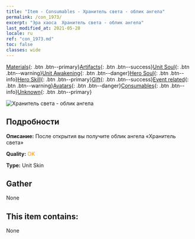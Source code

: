 ```yaml
---
title: "Item - Consumables - Хранитель света - облик ангела"
permalink: /con_1973/
excerpt: "Эра хаоса  Хранитель света - облик ангела"
last_modified_at: 2021-05-28
locale: ru
ref: "con_1973.md"
toc: false
classes: wide
---
```

 [Materials](/ItemsRU/){: .btn .btn--primary}[Artifacts](/ItemsRU/Artifacts/){: .btn .btn--success}[Unit Soul](/ItemsRU/UnitSoul/){: .btn .btn--warning}[Unit Awakening](/ItemsRU/UnitAwakening/){: .btn .btn--danger}[Hero Soul](/ItemsRU/HeroSoul/){: .btn .btn--info}[Hero Skill](/ItemsRU/HeroSkill/){: .btn .btn--primary}[Gift](/ItemsRU/Gift/){: .btn .btn--success}[Event related](/ItemsRU/Events/){: .btn .btn--warning}[Avatars](/ItemsRU/Avatars/){: .btn .btn--danger}[Consumables](/ItemsRU/Consumables/){: .btn .btn--info}[Unknown](/ItemsRU/Unknown/){: .btn .btn--primary}

 ![Хранитель света - облик ангела](/images/u/ti_datianshipifu2.jpg)

## Подробности
 **Описание:** После открытия вы получите облик ангела «Хранитель света»

 **Quality:** <span style="color: #FF8C00">OK</span>

 **Type:** Unit Skin

## Gather

  None

## This item contains:

  None

